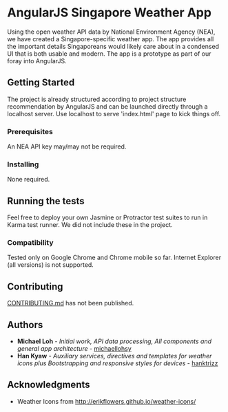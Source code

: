 # AngularJS Singapore Weather App

Using the open weather API data by National Environment Agency (NEA), we have created a Singapore-specific weather app. The app provides all the important details Singaporeans would likely care about in a condensed UI that is both usable and modern. The app is a prototype as part of our foray into AngularJS.

## Getting Started

The project is already structured according to project structure recommendation by AngularJS and can be launched directly through a localhost server. Use localhost to serve 'index.html' page to kick things off.

### Prerequisites

An NEA API key may/may not be required.

### Installing

None required.

## Running the tests

Feel free to deploy your own Jasmine or Protractor test suites to run in Karma test runner.
We did not include these in the project.

### Compatibility

Tested only on Google Chrome and Chrome mobile so far. Internet Explorer (all versions) is not supported.

## Contributing

[CONTRIBUTING.md]() has not been published.

## Authors

* **Michael Loh** - *Initial work, API data processing, All components and general app architecture* - [michaellohsy](https://github.com/michaellohsy)
* **Han Kyaw** - *Auxiliary services, directives and templates for weather icons plus Bootstrapping and responsive styles for devices* - [hanktrizz](https://github.com/hanktrizz)

## Acknowledgments

* Weather Icons from http://erikflowers.github.io/weather-icons/
